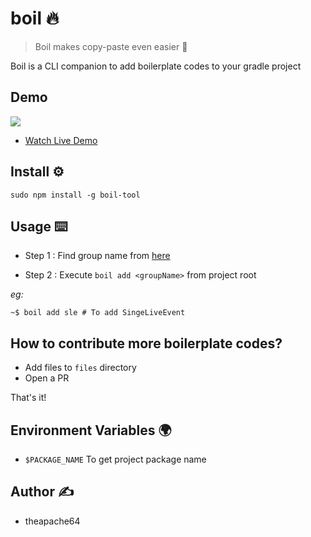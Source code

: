 # boil 🔥

> Boil makes copy-paste even easier 🤗

Boil is a CLI companion to add boilerplate codes to your gradle project

## Demo

![](demo.gif)

- [Watch Live Demo](https://www.youtube.com/watch?v=PTdgPnIU1tE&feature=youtu.be)


## Install ⚙️


````shell
sudo npm install -g boil-tool
````

## Usage ⌨️

- Step 1 : Find group name from [here](https://docs.google.com/spreadsheets/d/1OF384yi-k3iBgiyLnhYDAoYAV8wJGCh2yEqm3MfQQko/edit?usp=sharing)

- Step 2 : Execute `boil add <groupName>` from project root

_eg:_

```shell script
~$ boil add sle # To add SingeLiveEvent
```

## How to contribute more boilerplate codes?

- Add files to `files` directory
- Open a PR 

That's it!

## Environment Variables 🌍

- `$PACKAGE_NAME`  To get project package name

## Author ✍️

- theapache64
